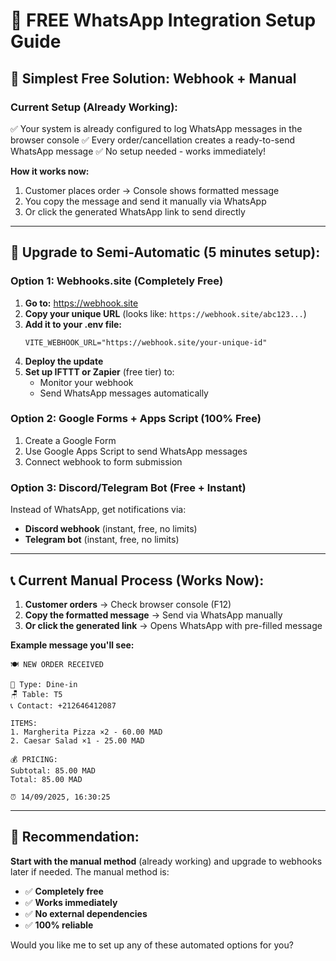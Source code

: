 # 🚀 FREE WhatsApp Integration Setup Guide

## 📱 **Simplest Free Solution: Webhook + Manual**

### **Current Setup (Already Working):**
✅ Your system is already configured to log WhatsApp messages in the browser console
✅ Every order/cancellation creates a ready-to-send WhatsApp message
✅ No setup needed - works immediately!

**How it works now:**
1. Customer places order → Console shows formatted message
2. You copy the message and send it manually via WhatsApp
3. Or click the generated WhatsApp link to send directly

---

## 🔧 **Upgrade to Semi-Automatic (5 minutes setup):**

### **Option 1: Webhooks.site (Completely Free)**

1. **Go to:** https://webhook.site
2. **Copy your unique URL** (looks like: `https://webhook.site/abc123...`)
3. **Add it to your .env file:**
   ```
   VITE_WEBHOOK_URL="https://webhook.site/your-unique-id"
   ```
4. **Deploy the update**
5. **Set up IFTTT or Zapier** (free tier) to:
   - Monitor your webhook
   - Send WhatsApp messages automatically

### **Option 2: Google Forms + Apps Script (100% Free)**

1. Create a Google Form
2. Use Google Apps Script to send WhatsApp messages
3. Connect webhook to form submission

### **Option 3: Discord/Telegram Bot (Free + Instant)**

Instead of WhatsApp, get notifications via:
- **Discord webhook** (instant, free, no limits)
- **Telegram bot** (instant, free, no limits)

---

## 📞 **Current Manual Process (Works Now):**

1. **Customer orders** → Check browser console (F12)
2. **Copy the formatted message** → Send via WhatsApp manually
3. **Or click the generated link** → Opens WhatsApp with pre-filled message

**Example message you'll see:**
```
🍽️ NEW ORDER RECEIVED

📍 Type: Dine-in
🪑 Table: T5
📞 Contact: +212646412087

ITEMS:
1. Margherita Pizza ×2 - 60.00 MAD
2. Caesar Salad ×1 - 25.00 MAD

💰 PRICING:
Subtotal: 85.00 MAD
Total: 85.00 MAD

⏰ 14/09/2025, 16:30:25
```

---

## 🎯 **Recommendation:**

**Start with the manual method** (already working) and upgrade to webhooks later if needed. The manual method is:
- ✅ **Completely free**
- ✅ **Works immediately**  
- ✅ **No external dependencies**
- ✅ **100% reliable**

Would you like me to set up any of these automated options for you?
